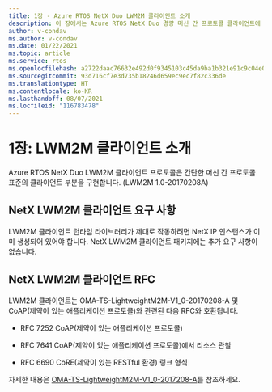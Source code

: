 ```yaml
---
title: 1장 - Azure RTOS NetX Duo LWM2M 클라이언트 소개
description: 이 장에서는 Azure RTOS NetX Duo 경량 머신 간 프로토콜 클라이언트에 대해 소개합니다.
author: v-condav
ms.author: v-condav
ms.date: 01/22/2021
ms.topic: article
ms.service: rtos
ms.openlocfilehash: a2722daac76632e492d0f9345103c45da9ba1b321e91c9c04e04c76463984c3a
ms.sourcegitcommit: 93d716cf7e3d735b18246d659ec9ec7f82c336de
ms.translationtype: HT
ms.contentlocale: ko-KR
ms.lasthandoff: 08/07/2021
ms.locfileid: "116783478"
---
```

# <a name="chapter-1--introduction-to-lwm2m-client"></a>1장: LWM2M 클라이언트 소개

Azure RTOS NetX Duo LWM2M 클라이언트 프로토콜은 간단한 머신 간 프로토콜 표준의 클라이언트 부분을 구현합니다. (LWM2M 1.0-20170208A)

## <a name="netx-lwm2m-client-requirements"></a>NetX LWM2M 클라이언트 요구 사항

LWM2M 클라이언트 런타임 라이브러리가 제대로 작동하려면 NetX IP 인스턴스가 이미 생성되어 있어야 합니다. NetX LWM2M 클라이언트 패키지에는 추가 요구 사항이 없습니다.

## <a name="netx-lwm2m-client-rfcs"></a>NetX LWM2M 클라이언트 RFC

LWM2M 클라이언트는 OMA-TS-LightweightM2M-V1\_0-20170208-A 및 CoAP(제약이 있는 애플리케이션 프로토콜)와 관련된 다음 RFC와 호환됩니다.

* RFC 7252 CoAP(제약이 있는 애플리케이션 프로토콜)

* RFC 7641 CoAP(제약이 있는 애플리케이션 프로토콜)에서 리소스 관찰

* RFC 6690 CoRE(제약이 있는 RESTful 환경) 링크 형식

자세한 내용은 [OMA-TS-LightweightM2M-V1\_0-2017208-A](http://www.openmobilealliance.org/release/LightweightM2M/V1_0-20170208-A/OMA-TS-LightweightM2M-V1_0-20170208-A.pdf)를 참조하세요.